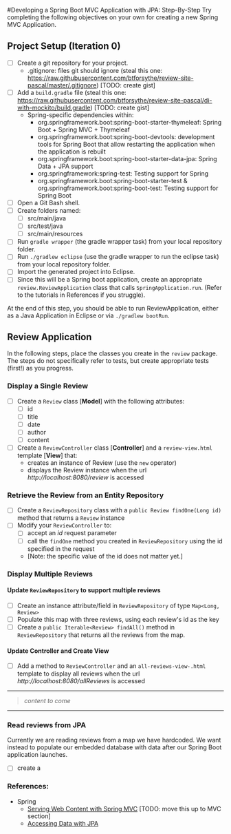 #Developing a Spring Boot MVC Application with JPA: Step-By-Step
Try completing the following objectives on your own for creating a new Spring MVC Application.

## Project Setup (Iteration 0)
- [ ] Create a git repository for your project.
    - .gitignore: files git should ignore (steal this one: https://raw.githubusercontent.com/btforsythe/review-site-pascal/master/.gitignore) [TODO: create gist]
- [ ] Add a ```build.gradle``` file (steal this one: https://raw.githubusercontent.com/btforsythe/review-site-pascal/di-with-mockito/build.gradle) [TODO: create gist]
    - Spring-specific dependencies within:
        - org.springframework.boot:spring-boot-starter-thymeleaf: Spring Boot + Spring MVC + Thymeleaf
        - org.springframework.boot:spring-boot-devtools: development tools for Spring Boot that allow restarting the application when the application is rebuilt
        - org.springframework.boot:spring-boot-starter-data-jpa: Spring Data + JPA support
        - org.springframework:spring-test: Testing support for Spring
        - org.springframework.boot:spring-boot-starter-test & org.springframework.boot:spring-boot-test: Testing support for Spring Boot
- [ ] Open a Git Bash shell.
- [ ] Create folders named:
    - [ ] src/main/java
    - [ ] src/test/java
    - [ ] src/main/resources
- [ ] Run ```gradle wrapper``` (the gradle wrapper task) from your local repository folder.
- [ ] Run ```./gradlew eclipse``` (use the gradle wrapper to run the eclipse task) from your local repository folder.
- [ ] Import the generated project into Eclipse.
- [ ] Since this will be a Spring boot application, create an appropriate ```review.ReviewApplication``` class that calls ```SpringApplication.run```. (Refer to the tutorials in References if you struggle).

At the end of this step, you should be able to run ReviewApplication, either as a Java Application in Eclipse or via ```./gradlew bootRun```.

## Review Application
In the following steps, place the classes you create in the ```review``` package. The steps do not specifically refer to tests, but create appropriate tests (first!) as you progress.

###  Display a Single Review
- [ ] Create a ```Review``` class [**Model**] with the following attributes:
    - [ ] id
    - [ ] title
    - [ ] date
    - [ ] author
    - [ ] content
- [ ] Create a ```ReviewController``` class [**Controller**] and a ```review-view.html``` template [**View**] that:
    - creates an instance of Review (use the ```new``` operator)
    - displays the Review instance when the url *http://localhost:8080/review* is accessed    

### Retrieve the Review from an Entity Repository
- [ ] Create a ```ReviewRepository``` class with a ```public Review findOne(Long id)``` method that returns a ```Review``` instance
- [ ] Modify your ```ReviewController``` to:
    - [ ] accept an *id* request parameter
    - [ ] call the ```findOne``` method you created in ```ReviewRepository``` using the id specified in the request
    - [Note: the specific value of the id does not matter yet.]
    
### Display Multiple Reviews
#### Update ```ReviewRepository``` to support multiple reviews
- [ ] Create an instance attribute/field in ```ReviewRepository``` of type ```Map<Long, Review>```
- [ ] Populate this map with three reviews, using each review's id as the key
- [ ] Create a ```public Iterable<Review> findAll()``` method in ```ReviewRepository``` that returns all the reviews from the map.

#### Update Controller and Create View
- [ ] Add a method to ```ReviewController``` and an ```all-reviews-view-.html``` template to display all reviews when the url *http://localhost:8080/allReviews* is accessed 

----------------------
> *content to come*
----------------------

### Read reviews from JPA
Currently we are reading reviews from a map we have hardcoded. We want instead to populate our embedded database with data after our Spring Boot application launches.
- [ ] create a 

### References:
- Spring
    - [Serving Web Content with Spring MVC](https://spring.io/guides/gs/serving-web-content) [TODO: move this up to MVC section]
    - <a name="jpaTutorial">[Accessing Data with JPA](https://spring.io/guides/gs/accessing-data-jpa)</a>
